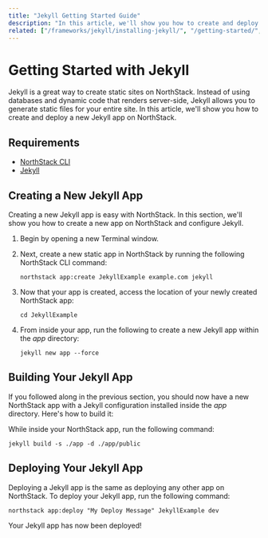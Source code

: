 ```yaml
---
title: "Jekyll Getting Started Guide"
description: "In this article, we'll show you how to create and deploy a new Jekyll app on NorthStack."
related: ["/frameworks/jekyll/installing-jekyll/", "/getting-started/", "/frameworks/jekyll/"]
---
```


# Getting Started with Jekyll

Jekyll is a great way to create static sites on NorthStack. Instead of using databases and dynamic code that renders server-side, Jekyll allows you to generate static files for your entire site. In this article, we'll show you how to create and deploy a new Jekyll app on NorthStack.

## Requirements
* [NorthStack CLI](/cli/)
* [Jekyll](/jekyll/installing-jekyll/)

## Creating a New Jekyll App

Creating a new Jekyll app is easy with NorthStack. In this section, we'll show you how to create a new app on NorthStack and configure Jekyll.

1. Begin by opening a new Terminal window.
2. Next, create a new static app in NorthStack by running the following NorthStack CLI command:
   
   ```shell
   northstack app:create JekyllExample example.com jekyll
   ```

3. Now that your app is created, access the location of your newly created NorthStack app:
   
   ```shell
   cd JekyllExample
   ```

4. From inside your app, run the following to create a new Jekyll app within the *app* directory:
   
   ```shell
   jekyll new app --force
   ```

## Building Your Jekyll App

If you followed along in the previous section, you should now have a new NorthStack app with a Jekyll configuration installed inside the *app* directory. Here's how to build it:

While inside your NorthStack app, run the following command:

```shell
jekyll build -s ./app -d ./app/public
```

## Deploying Your Jekyll App

Deploying a Jekyll app is the same as deploying any other app on NorthStack. To deploy your Jekyll app, run the following command:

```shell
northstack app:deploy "My Deploy Message" JekyllExample dev
```

Your Jekyll app has now been deployed!